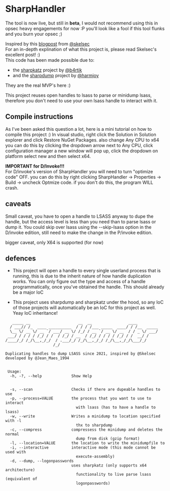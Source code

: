 # SharpHandler

The tool is now live, but still in **beta**, I would not recommend using this in opsec heavy engagements for now :P you'll look like a fool if this tool flunks and you burn your opsec ;) 

Inspired by this [blogpost][1] from [@skelsec](https://twitter.com/SkelSec) <br>
For an in-depth explination of what this project is, please read Skelsec's excellent post! :) 
<br>
This code has been made possible due to:
* the [sharpkatz][2] project by [@b4rtik](https://twitter.com/b4rtik)
* and the [sharpdump][3] project by [@harmjoy](https://twitter.com/harmj0y)

They are the real MVP's here :) 

This project reuses open handles to lsass to parse or minidump lsass, therefore you don't need to use your own lsass handle to interact with it. 

## Compile instructions
As I've been asked this question a lot, here is a mini tutorial on how to compile this project :) 
In visual studio, right click the Solution in Solution explorer and click Restore NuGet Packages. 
also change Any CPU to x64 you can do this by clicking the dropdown arrow next to Any CPU, click configuration manager a new window will pop up, click the dropdown on platform select new and then select x64. 

**IMPORTANT for D/Invoke!!!**
<br>
For D/invoke's version of SharpHandler you will need to turn "optimize code" OFF. 
you can do this by right clicking SharpHandler -> Properties -> Build -> uncheck Optmize code.
if you don't do this, the program WILL crash.



## caveats
Small caveat, you have to open a handle to LSASS anyway to dupe the handle, but the access level is less than you need than to parse lsass or dump it. 
You could skip over lsass using the --skip-lsass option in the D/invoke edition, still need to make the change in the P/invoke edition. 

bigger caveat, only X64 is supported (for now)

## defences
* This project will open a handle to every single userland process that is running, this is due to the inherit nature of how handle duplication works.
You can only figure out the type and access of a handle programmatically, once you've obtained the handle. This should already be a major IoC 

* This project uses sharpdump and sharpkatz under the hood, so any IoC of those projects will automatically be an IoC for this project as well. Yeay IoC inheritance!



```
   _____ __                     __  __                ____
  / ___// /_  ____ __________  / / / /___ _____  ____/ / /__  _____
  \__ \/ __ \/ __ `/ ___/ __ \/ /_/ / __ `/ __ \/ __  / / _ \/ ___/
 ___/ / / / / /_/ / /  / /_/ / __  / /_/ / / / / /_/ / /  __/ /
/____/_/ /_/\__,_/_/  / .___/_/ /_/\__,_/_/ /_/\__,_/_/\___/_/
                     /_/

Duplicating handles to dump LSASS since 2021, inspired by @Skelsec
developed by @Jean_Maes_1994


 Usage:
  -h, -?, --help             Show Help


  -s, --scan                 Checks if there are dupeable handles to use
  -p, --process=VALUE        the process that you want to use to interact
                               with lsass (has to have a handle to lsass)
  -w, --write                Writes a minidump to location specified with -l
                               thx to sharpdump
  -c, --compress             compressess the minidump and deletes the normal
                               dump from disk (gzip format)
  -l, --location=VALUE       the location to write the minidumpfile to
  -i, --interactive          interactive mode (this mode cannot be used with
                               execute-assembly)
  -d, --dump, --logonpasswords
                             uses sharpkatz (only supports x64 architecture)
                               functionality to live parse lsass (equivalent of
                               logonpasswords)
                               
```







[1]:https://skelsec.medium.com/duping-av-with-handles-537ef985eb03
[2]: https://github.com/b4rtik/SharpKatz
[3]: https://github.com/GhostPack/SharpDump
